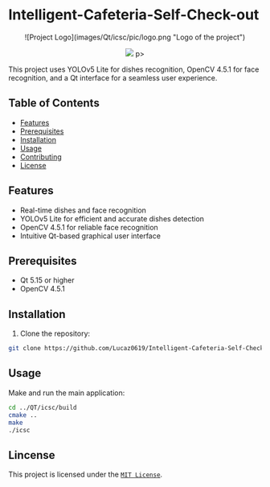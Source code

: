 # Intelligent-Cafeteria-Self-Check-out  

<div style="text-align: center">
  ![Project Logo](images/Qt/icsc/pic/logo.png "Logo of the project")
</div>

<p align="center">
    <img src="images/Qt/icsc/pic/logo.png">
p>

This project uses YOLOv5 Lite for dishes recognition, OpenCV 4.5.1 for face recognition, and a Qt interface for a seamless user experience.  

## Table of Contents 
- [Features](#features)
- [Prerequisites](#prerequisites)
- [Installation](#installation)
- [Usage](#usage)
- [Contributing](#contributing)
- [License](#license)

## Features

- Real-time dishes and face recognition
- YOLOv5 Lite for efficient and accurate dishes detection
- OpenCV 4.5.1 for reliable face recognition
- Intuitive Qt-based graphical user interface

## Prerequisites
- Qt 5.15 or higher
- OpenCV 4.5.1

## Installation
1. Clone the repository:

```bash
git clone https://github.com/Lucaz0619/Intelligent-Cafeteria-Self-Check-out.git
```

## Usage
Make and run the main application:

```bash
cd ../QT/icsc/build
cmake ..
make
./icsc
```

## Lincense
This project is licensed under the [`MIT License`](https://github.com/Lucaz0619/Intelligent-Cafeteria-Self-Check-out/blob/main/LICENSE).


